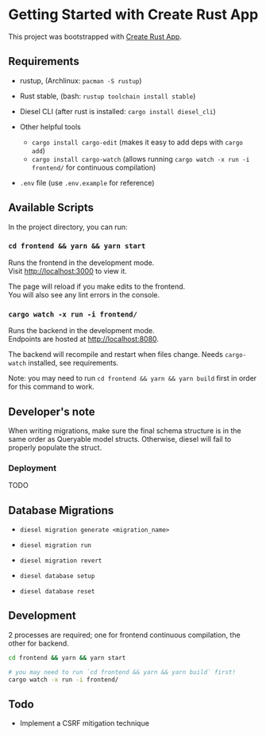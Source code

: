 # Getting Started with Create Rust App

This project was bootstrapped with [Create Rust App](https://github.com/wulf/create-rust-app).

## Requirements

- rustup, (Archlinux: `pacman -S rustup`)
- Rust stable, (bash: `rustup toolchain install stable`)
- Diesel CLI (after rust is installed: `cargo install diesel_cli`)

- Other helpful tools

  - `cargo install cargo-edit` (makes it easy to add deps with `cargo add`)
  - `cargo install cargo-watch` (allows running `cargo watch -x run -i frontend/` for continuous compilation)

- `.env` file (use `.env.example` for reference)

## Available Scripts

In the project directory, you can run:

### `cd frontend && yarn && yarn start`

Runs the frontend in the development mode.\
Visit [http://localhost:3000](http://localhost:3000) to view it.

The page will reload if you make edits to the frontend.\
You will also see any lint errors in the console.

### `cargo watch -x run -i frontend/`

Runs the backend in the development mode.\
Endpoints are hosted at [http://localhost:8080](http://localhost:8080).

The backend will recompile and restart when files change.
Needs `cargo-watch` installed, see requirements.

Note: you may need to run `cd frontend && yarn && yarn build` first in order for this command to work.

## Developer's note

When writing migrations, make sure the final schema structure is in the same order as Queryable model structs. Otherwise, diesel will fail to properly populate the struct.

### Deployment

TODO

## Database Migrations

- `diesel migration generate <migration_name>`
- `diesel migration run`
- `diesel migration revert`

- `diesel database setup`
- `diesel database reset`

## Development

2 processes are required; one for frontend continuous compilation, the other for backend.

```sh
cd frontend && yarn && yarn start
```

```sh
# you may need to run `cd frontend && yarn && yarn build` first!
cargo watch -x run -i frontend/
```

## Todo

- Implement a CSRF mitigation technique
